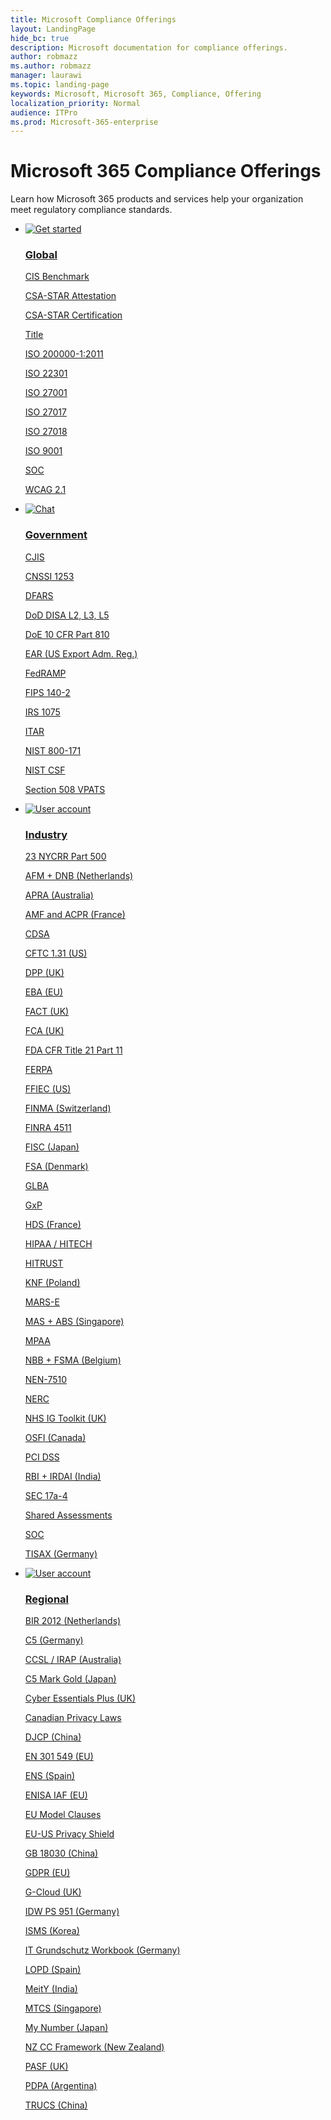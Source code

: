 ```yaml
--- 
title: Microsoft Compliance Offerings
layout: LandingPage
hide_bc: true
description: Microsoft documentation for compliance offerings.
author: robmazz
ms.author: robmazz
manager: laurawi
ms.topic: landing-page
keywords: Microsoft, Microsoft 365, Compliance, Offering
localization_priority: Normal
audience: ITPro
ms.prod: Microsoft-365-enterprise
---
```


# Microsoft 365 Compliance Offerings

Learn how Microsoft 365 products and services help your organization meet regulatory compliance standards.

<ul class="panelContent cardsD">
    <li>
        <a href="  ">
        <div class="cardSize">
            <div class="cardPadding">
                <div class="card">
                    <div class="cardImageOuter">
                        <div class="cardImage">
                            <img src="https://docs.microsoft.com/en-us/office/media/icons/get-started.svg" alt="Get started" />
                        </div>
                    </div>
                    <div class="cardText">
                        <h3>Global</h3>
                        <P><a href="offering-cis-benchmark.md">CIS Benchmark</a></p>
                        <P><a href="offering-csa-star-attestation.md">CSA-STAR Attestation</a></p>
                        <P><a href="offering-csa-star-certification.md">CSA-STAR Certification</a></p>
                        <P><a href="offering-csa-star-self-assessment.md">Title</a></p>
                        <P><a href="offering-ISO-20000-1-2011.md">ISO 200000-1:2011</a></p>
                        <P><a href="offering-ISO-22301.md">ISO 22301</a></p>
                        <P><a href="offering-ISO-27001.md">ISO 27001</a></p>
                        <P><a href="offering-ISO-27017.md">ISO 27017</a></p>
                        <P><a href="offering-ISO-27018.md">ISO 27018</a></p>
                        <P><a href="offering-ISO-9001.md">ISO 9001</a></p>
                        <P><a href="offering-soc.md">SOC</a></p>
                        <P><a href="offering-wcag-2-1.md">WCAG 2.1</a></p>
                    </div>
                </div>
            </div>
        </div>
        </a>
    </li>
    <li>
        <a href="  ">
        <div class="cardSize">
            <div class="cardPadding">
                <div class="card">
                    <div class="cardImageOuter">
                        <div class="cardImage">
                            <img src="https://docs.microsoft.com/en-us/office/media/icons/chat.svg" alt="Chat" />
                        </div>
                    </div>
                    <div class="cardText">
                        <h3>Government</h3>
                        <P><a href="offering-cjis.md">CJIS</a></p>
                        <P><a href="offering-cnssi-1253.md">CNSSI 1253</a></p>
                        <P><a href="offering-dfars.md">DFARS</a></p>
                        <P><a href="offering-dod-disa-l2-l3-l5.md">DoD DISA L2, L3, L5</a></p>
                        <P><a href="">DoE 10 CFR Part 810</a></p>
                        <P><a href="">EAR (US Export Adm. Reg.)</a></p>
                        <P><a href="offering-fedramo.md">FedRAMP</a></p>
                        <P><a href="offering-fips-140-2.md">FIPS 140-2</a></p>
                        <P><a href="offering-irs-1075.md">IRS 1075</a></p>
                        <P><a href="offering-itar.md">ITAR</a></p>
                        <P><a href="">NIST 800-171</a></p>
                        <P><a href="offering-nist-csf.md">NIST CSF</a></p>
                        <P><a href="offering-section-508-vpats.md">Section 508 VPATS</a></p>
                    </div>
                </div>
            </div>
        </div>
        </a>
    </li>
    <li>
        <a href="  ">
        <div class="cardSize">
            <div class="cardPadding">
                <div class="card">
                    <div class="cardImageOuter">
                        <div class="cardImage">
                            <img src="https://docs.microsoft.com/en-us/office/media/icons/user-accounts.svg" alt="User account" />
                        </div>
                    </div>
                    <div class="cardText">
                        <h3>Industry</h3>
                        <P><a href="offering-23-nycrr-part-500.md">23 NYCRR Part 500</a></p>
                        <P><a href="offering-afm-dnb-netherlands.md">AFM + DNB (Netherlands)</a></p>
                        <P><a href="offering-apra-australia.md">APRA (Australia)</a></p>
                        <P><a href="offering-amf-acpr-france.md">AMF and ACPR (France)</a></p>
                        <P><a href="offering-cdsa.md">CDSA</a></p>
                        <P><a href="offering-cftc-1-31-us.md">CFTC 1.31 (US)</a></p>
                        <P><a href="offering-dpp-uk.md">DPP (UK)</a></p>
                        <P><a href="offering-eba-eu.md">EBA (EU)</a></p>
                        <P><a href="offering-fact-uk.md">FACT (UK)</a></p>
                        <P><a href="offering-fca-uk.md">FCA (UK)</a></p>
                        <P><a href="offering-fda-cfr-title-21-part-11.md">FDA CFR Title 21 Part 11</a></p>
                        <P><a href="offering-ferpa.md">FERPA</a></p>
                        <P><a href="offering-ffiec-us.md">FFIEC (US)</a></p>
                        <P><a href="offering-finma-switzerland.md">FINMA (Switzerland)</a></p>
                        <P><a href="offering-finra-4511.md">FINRA 4511</a></p>
                        <P><a href="offering-fisc-japan.md">FISC (Japan)</a></p>
                        <P><a href="offering-fsa-denmark.md">FSA (Denmark)</a></p>
                        <P><a href="offering-glba.md">GLBA</a></p>
                        <P><a href="">GxP</a></p>
                        <P><a href="offering-hds-france.md">HDS (France)</a></p>
                        <P><a href="offering-hippa-hitech.md">HIPAA / HITECH</a></p>
                        <P><a href="offering-hitrust.md">HITRUST</a></p>
                        <P><a href="offering-knf-poland.md">KNF (Poland)</a></p>
                        <P><a href="offering-mars-e.md">MARS-E</a></p>
                        <P><a href="offering-mas-abs-singapore.md">MAS + ABS (Singapore)</a></p>
                        <P><a href="offering-mpaa.md">MPAA</a></p>
                        <P><a href="offering-nbb-fsma-belgium.md">NBB + FSMA (Belgium)</a></p>
                        <P><a href="offering-nen-7510.md">NEN-7510</a></p>
                        <P><a href="offering-nerc.md">NERC</a></p>
                        <P><a href="offering-nhs-ig-toolkit-uk.md">NHS IG Toolkit (UK)</a></p>
                        <P><a href="offering-osfi-canada.md">OSFI (Canada)</a></p>
                        <P><a href="offering-pci-dss.md">PCI DSS</a></p>
                        <P><a href="offering-rbi-irdai-india.md">RBI + IRDAI (India)</a></p>
                        <P><a href="offering-sec-17a-4.md">SEC 17a-4</a></p>
                        <P><a href="">Shared Assessments</a></p>
                        <P><a href="offering-soc.md">SOC</a></p>
                        <P><a href="offering-tisax-germany.md">TISAX (Germany)</a></p>
                    </div>
                </div>
            </div>
        </div>
        </a>
    </li>
    <li>
        <a href="  ">
        <div class="cardSize">
            <div class="cardPadding">
                <div class="card">
                    <div class="cardImageOuter">
                        <div class="cardImage">
                            <img src="https://docs.microsoft.com/en-us/office/media/icons/user-accounts.svg" alt="User account" />
                        </div>
                    </div>
                    <div class="cardText">
                        <h3>Regional</h3>
                        <P><a href="offering-file.md">BIR 2012 (Netherlands)</a></p>
                        <P><a href="offering-file.md">C5 (Germany)</a></p>
                        <P><a href="offering-file.md">CCSL / IRAP (Australia)</a></p>
                        <P><a href="offering-file.md">C5 Mark Gold (Japan)</a></p>
                        <P><a href="offering-file.md">Cyber Essentials Plus (UK)</a></p>
                        <P><a href="offering-file.md">Canadian Privacy Laws</a></p>
                        <P><a href="offering-file.md">DJCP (China)</a></p>
                        <P><a href="offering-file.md">EN 301 549 (EU)</a></p>
                        <P><a href="offering-file.md">ENS (Spain)</a></p>
                        <P><a href="offering-file.md">ENISA IAF (EU)</a></p>
                        <P><a href="offering-file.md">EU Model Clauses</a></p>
                        <P><a href="offering-file.md">EU-US Privacy Shield</a></p>
                        <P><a href="offering-file.md">GB 18030 (China)</a></p>
                        <P><a href="offering-file.md">GDPR (EU)</a></p>
                        <P><a href="offering-file.md">G-Cloud (UK)</a></p>
                        <P><a href="offering-file.md">IDW PS 951 (Germany)</a></p>
                        <P><a href="offering-file.md">ISMS (Korea)</a></p>
                        <P><a href="offering-file.md">IT Grundschutz Workbook (Germany)</a></p>
                        <P><a href="offering-file.md">LOPD (Spain)</a></p>
                        <P><a href="offering-file.md">MeitY (India)</a></p>
                        <P><a href="offering-file.md">MTCS (Singapore)</a></p>
                        <P><a href="offering-file.md">My Number (Japan)</a></p>
                        <P><a href="offering-file.md">NZ CC Framework (New Zealand)</a></p>
                        <P><a href="offering-file.md">PASF (UK)</a></p>
                        <P><a href="offering-file.md">PDPA (Argentina)</a></p>
                        <P><a href="offering-file.md">TRUCS (China)</a></p>
                    </div>
                </div>
            </div>
        </div>
        </a>
    </li>
</ul>
